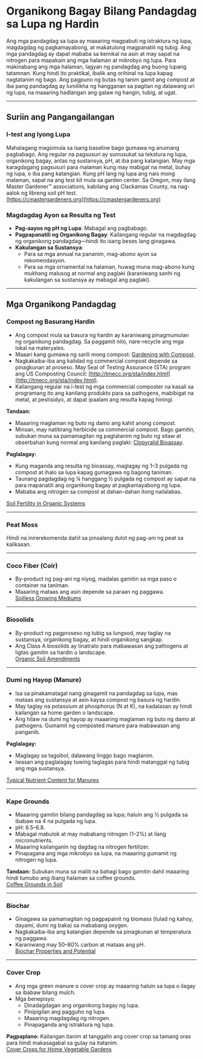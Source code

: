 # Organikong Bagay Bilang Pandagdag sa Lupa ng Hardin

Ang mga pandagdag sa lupa ay maaaring magpabuti ng istraktura ng lupa, magdagdag ng pagkamayabong, at makatulong magpanatili ng tubig. Ang mga pandagdag ay dapat mababa sa kemikal na asin at may sapat na nitrogen para mapakain ang mga halaman at mikrobyo ng lupa. Para makinabang ang mga halaman, lagyan ng pandagdag ang buong lupang tatamnan. Kung hindi ito praktikal, ibalik ang orihinal na lupa kapag nagtatanim ng bago. Ang pagpuno ng butas ng tanim gamit ang compost at iba pang pandagdag ay lumilikha ng hangganan sa pagitan ng dalawang uri ng lupa, na maaaring hadlangan ang galaw ng hangin, tubig, at ugat.

---

## Suriin ang Pangangailangan

### I-test ang Iyong Lupa

Mahalagang magsimula sa isang baseline bago gumawa ng anumang pagbabago. Ang regular na pagsusuri ay sumusukat sa tekstura ng lupa, organikong bagay, antas ng sustansya, pH, at iba pang katangian. May mga karagdagang pagsusuri para malaman kung may mabigat na metal, buhay ng lupa, o iba pang katangian. Kung pH lang ng lupa ang nais mong malaman, sapat na ang test kit mula sa garden center. Sa Oregon, may ilang Master Gardener™ associations, kabilang ang Clackamas County, na nag-aalok ng libreng soil pH test.  
[https://cmastergardeners.org](https://cmastergardeners.org)

### Magdagdag Ayon sa Resulta ng Test

- **Pag-aayos ng pH ng Lupa**: Mabagal ang pagbabago.
- **Pagpapanatili ng Organikong Bagay**: Kailangang regular na magdagdag ng organikong pandagdag—hindi ito isang beses lang ginagawa.
- **Kakulangan sa Sustansya**:
  - Para sa mga annual na pananim, mag-abono ayon sa rekomendasyon.
  - Para sa mga ornamental na halaman, huwag muna mag-abono kung mukhang malusog at normal ang paglaki (karaniwang sanhi ng kakulangan sa sustansya ay mabagal ang paglaki).

---

## Mga Organikong Pandagdag

### Compost ng Basurang Hardin

- Ang compost mula sa basura ng hardin ay karaniwang pinagmumulan ng organikong pandagdag. Sa paggamit nito, nare-recycle ang mga lokal na materyales.
- Maaari kang gumawa ng sarili mong compost: [Gardening with Compost](https://cmastergardeners.files.wordpress.com/2022/02/gardening-with-compost.pdf).
- Nagkakaiba-iba ang kalidad ng commercial compost depende sa pinagkunan at proseso. May Seal of Testing Assurance (STA) program ang US Composting Council: [http://tmecc.org/sta/index.html](http://tmecc.org/sta/index.html).
- Kailangang regular na i-test ng mga commercial composter na kasali sa programang ito ang kanilang produkto para sa pathogens, mabibigat na metal, at pestisidyo, at dapat ipaalam ang resulta kapag hiningi.

**Tandaan:**

- Maaaring maglaman ng buto ng damo ang kahit anong compost.
- Minsan, may natitirang herbicide sa commercial compost. Bago gamitin, subukan muna sa pamamagitan ng pagtatanim ng buto ng sitaw at obserbahan kung normal ang kanilang paglaki: [Clopyralid Bioassay](https://s3.wp.wsu.edu/uploads/sites/411/2014/12/PDF_Clopyralid_Bioassay.pdf).

**Paglalagay:**

- Kung maganda ang resulta ng bioassay, maglagay ng 1–3 pulgada ng compost at ihalo sa lupa kapag gumagawa ng bagong taniman.
- Taunang pagdagdag ng ¼ hanggang ½ pulgada ng compost ay sapat na para mapanatili ang organikong bagay at pagkamayabong ng lupa.
- Mababa ang nitrogen sa compost at dahan-dahan itong nailalabas.

[Soil Fertility in Organic Systems](https://pubs.extension.wsu.edu/soil-fertility-in-organic-systems-a-guide-for-gardeners-and-small-acreage-farmers)

---

### Peat Moss

Hindi na inirerekomenda dahil sa pinsalang dulot ng pag-ani ng peat sa kalikasan.

---

### Coco Fiber (Coir)

- By-product ng pag-ani ng niyog, madalas gamitin sa mga paso o container na taniman.
- Maaaring mataas ang asin depende sa paraan ng paggawa.  
[Soilless Growing Mediums](https://extension.okstate.edu/fact-sheets/soilless-growing-mediums.html)

---

### Biosolids

- By-product ng pagproseso ng tubig sa lungsod, may taglay na sustansya, organikong bagay, at hindi organikong sangkap.
- Ang Class A biosolids ay tinatrato para mabawasan ang pathogens at ligtas gamitin sa hardin o landscape.  
[Organic Soil Amendments](https://pubs.extension.wsu.edu/organic-soil-amendments-in-yards-and-gardens-how-much-is-enough-home-garden-series)

---

### Dumi ng Hayop (Manure)

- Isa sa pinakamatagal nang ginagamit na pandagdag sa lupa, mas mataas ang sustansya at asin kaysa compost ng basura ng hardin.
- May taglay na potassium at phosphorus (N at K), na kadalasan ay hindi kailangan sa home garden o landscape.
- Ang hilaw na dumi ng hayop ay maaaring maglaman ng buto ng damo at pathogens. Gumamit ng composted manure para mabawasan ang panganib.

**Paglalagay:**

- Maglagay sa tagsibol, dalawang linggo bago magtanim.
- Iwasan ang paglalagay tuwing taglagas para hindi matanggal ng tubig ang mga sustansya.

[Typical Nutrient Content for Manures](https://pubs.extension.wsu.edu/fertilizing-with-manure)

---

### Kape Grounds

- Maaaring gamitin bilang pandagdag sa lupa; haluin ang ½ pulgada sa ibabaw na 4 na pulgada ng lupa.
- pH: 6.5–6.8.
- Mabagal mabulok at may mababang nitrogen (1–2%) at ilang micronutrients.
- Maaaring kailanganin ng dagdag na nitrogen fertilizer.
- Pinapagana ang mga mikrobyo sa lupa, na maaaring gumamit ng nitrogen ng lupa.

**Tandaan:** Subukan muna sa maliit na bahagi bago gamitin dahil maaaring hindi tumubo ang ibang halaman sa coffee grounds.  
[Coffee Grounds in Soil](https://today.oregonstate.edu/news/used-appropriately-coffee-grounds-improve-soil-and-kill-slugs)

---

### Biochar

- Ginagawa sa pamamagitan ng pagpapainit ng biomass (tulad ng kahoy, dayami, dumi ng baka) sa mababang oxygen.
- Nagkakaiba-iba ang katangian depende sa pinagkunan at temperatura ng paggawa.
- Karaniwang may 50–80% carbon at mataas ang pH.  
[Biochar Properties and Potential](https://extension.psu.edu/biochar-properties-and-potential)

---

### Cover Crop

- Ang mga green manure o cover crop ay maaaring haluin sa lupa o ilagay sa ibabaw bilang mulch.
- Mga benepisyo:
  - Dinadagdagan ang organikong bagay ng lupa.
  - Pinipigilan ang pagguho ng lupa.
  - Maaaring magdagdag ng nitrogen.
  - Pinapaganda ang istraktura ng lupa.

**Pagpaplano:** Kailangan itanim at tanggalin ang cover crop sa tamang oras para hindi makasagabal sa gulay na itatanim.  
[Cover Crops for Home Vegetable Gardens](https://cmastergardeners.files.wordpress.com/2022/10/cover-crops-for-home-vegetable-gardens.pdf)
